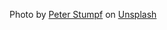 Photo by <a href="https://unsplash.com/@peter_s?utm_content=creditCopyText&utm_medium=referral&utm_source=unsplash">Peter Stumpf</a> on <a href="https://unsplash.com/photos/turned-on-flat-screen-monitor-h-ySkoCRzhs?utm_content=creditCopyText&utm_medium=referral&utm_source=unsplash">Unsplash</a>